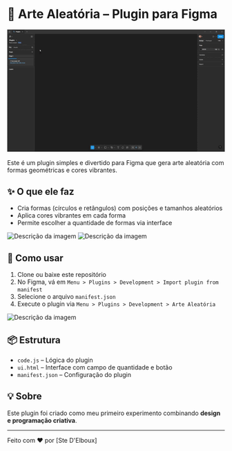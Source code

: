 # 🎨 Arte Aleatória – Plugin para Figma

 <img src="Plugins-Figma.gif" alt="GIF animado">
 
Este é um plugin simples e divertido para Figma que gera arte aleatória com formas geométricas e cores vibrantes.

## ✨ O que ele faz

- Cria formas (círculos e retângulos) com posições e tamanhos aleatórios
- Aplica cores vibrantes em cada forma
- Permite escolher a quantidade de formas via interface

<img src="Screenshot_02.jpg" alt="Descrição da imagem">
<img src="Screenshot_03.jpg" alt="Descrição da imagem">

## 🧩 Como usar

1. Clone ou baixe este repositório
2. No Figma, vá em `Menu > Plugins > Development > Import plugin from manifest`
3. Selecione o arquivo `manifest.json`
4. Execute o plugin via `Menu > Plugins > Development > Arte Aleatória`

<img src="Screenshot_01.jpg" alt="Descrição da imagem">

## 📦 Estrutura

- `code.js` – Lógica do plugin
- `ui.html` – Interface com campo de quantidade e botão
- `manifest.json` – Configuração do plugin

## 💡 Sobre

Este plugin foi criado como meu primeiro experimento combinando **design e programação criativa**.

---

Feito com ❤️ por [Ste D'Elboux]


